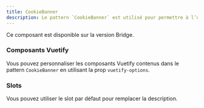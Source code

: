 ```yaml
---
title: CookieBanner
description: Le pattern `CookieBanner` est utilisé pour permettre à l’utilisateur d’accepter ou non les cookies.
---
```


<doc-alert-bridge class="mb-8">

Ce composant est disponible sur la version Bridge.

</doc-alert-bridge>

<doc-tabs>

<doc-tab-item label="Utilisation">

<doc-example file="cookie-banner/usage"></doc-example>

</doc-tab-item>

<doc-tab-item label="API">
<doc-api name="cookie-banner"></doc-api>
</doc-tab-item>

<doc-tab-item label="Personnalisation">

### Composants Vuetify

Vous pouvez personnaliser les composants Vuetify contenus dans le pattern `CookieBanner` en utilisant la prop `vuetify-options`.

<doc-example file="cookie-banner/options"></doc-example>

### Slots

Vous pouvez utiliser le slot par défaut pour remplacer la description.

<doc-example file="cookie-banner/slots"></doc-example>

</doc-tab-item>

</doc-tabs>
